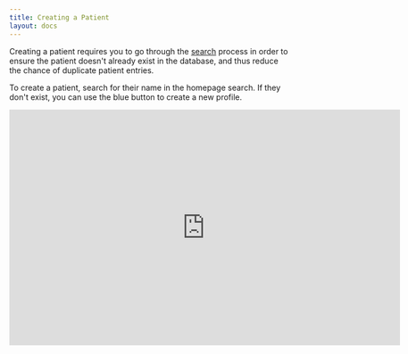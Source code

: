 ```yaml
---
title: Creating a Patient
layout: docs
---
```


Creating a patient requires you to go through the [search](/docs/homepage-search) process in order to ensure the patient doesn't already exist in the database, and thus reduce the chance of duplicate patient entries.

To create a patient, search for their name in the homepage search. If they don't exist, you can use the blue button to create a new profile.

<iframe src="https://docs.google.com/presentation/d/1GDoVVrXQlUxRlYudQka-ZRigB4k-p7AOzuQ6bsNJmfw/embed?start=false&loop=false" frameborder="0" width="700" height="423" allowfullscreen="true" mozallowfullscreen="true" webkitallowfullscreen="true"></iframe>